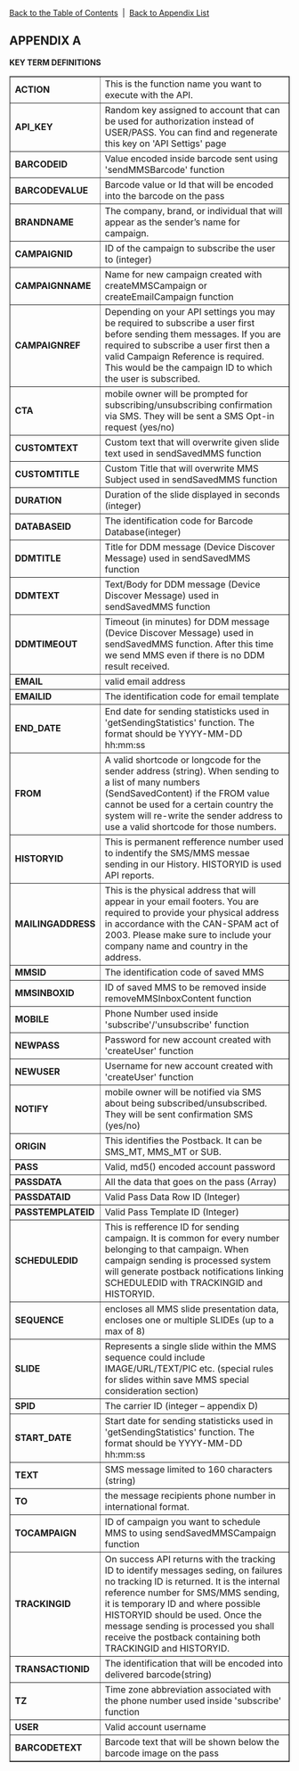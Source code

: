 <a href="/1.3/README.md">Back to the Table of Contents</a>&nbsp;&nbsp;|&nbsp;&nbsp;<a href="API_APPENDIX.md">Back to Appendix List</a>
<h2>APPENDIX A</h2>
<div class="text-2"><a id="appendix-b"></a><strong>KEY TERM DEFINITIONS</strong></div>

<table border = "1">

<tr><td width="30%"><b>ACTION</b></td><td>This is the function name you want to execute with the API.</td></tr>
<tr><td><b>API_KEY</b></td><td> Random key assigned to account that can be used for authorization instead of USER/PASS. You can find and regenerate this key on 'API Settigs' page</td></tr>
<tr><td><b>BARCODEID</b></td><td> Value encoded inside barcode sent using 'sendMMSBarcode' function</td></tr>
<tr><td><b>BARCODEVALUE</b></td><td> Barcode value or Id that will be encoded into the barcode on the pass</td></tr>
<tr><td><b>BRANDNAME</b></td><td> The company, brand, or individual that will appear as the sender’s name for campaign.</td></tr>
<tr><td><b>CAMPAIGNID</b></td><td> ID of the campaign to subscribe the user to (integer)</td></tr>
<tr><td><b>CAMPAIGNNAME</b></td><td> Name for new campaign created with createMMSCampaign or createEmailCampaign function</td></tr>
<tr><td><b>CAMPAIGNREF</b></td><td> Depending on your API settings you may be required to subscribe a user first before sending them messages. If you are required to subscribe a user first then a valid Campaign Reference is required. This would be the campaign ID to which the user is subscribed.</td></tr>
<tr><td><b>CTA</b></td><td> mobile owner will be prompted for subscribing/unsubscribing confirmation via SMS. They will be sent a SMS Opt-in request (yes/no)</td></tr>
<tr><td><b>CUSTOMTEXT</b></td><td> Custom text that will overwrite given slide text used in sendSavedMMS function</td></tr>
<tr><td><b>CUSTOMTITLE</b></td><td> Custom Title that will overwrite MMS Subject used in sendSavedMMS function</td></tr>
<tr><td><b>DURATION</b></td><td> Duration of the slide displayed in seconds (integer)</td></tr>
<tr><td><b>DATABASEID</b></td><td> The identification code for Barcode Database(integer)</td></tr>
<tr><td><b>DDMTITLE</b></td><td> Title for DDM message (Device Discover Message) used in sendSavedMMS function</td></tr>
<tr><td><b>DDMTEXT</b></td><td> Text/Body for DDM message (Device Discover Message) used in sendSavedMMS function</td></tr>
<tr><td><b>DDMTIMEOUT</b></td><td>  Timeout (in minutes) for DDM message (Device Discover Message) used in sendSavedMMS function. After this time we send MMS even if there is no DDM result received.</td></tr>
<tr><td><b>EMAIL</b></td><td> valid email address</td></tr>
<tr><td><b>EMAILID</b></td><td> The identification code for email template</td></tr>
<tr><td><b>END_DATE</b></td><td> End date for sending statisticks used in 'getSendingStatistics' function. The format should be YYYY-MM-DD hh:mm:ss</td></tr>
<tr><td><b>FROM</b></td><td> A valid shortcode or longcode for the sender address (string). When sending to a list of many numbers (SendSavedContent) if the FROM value cannot be used for a certain country the system will re-write the sender address to use a valid shortcode for those numbers.</td></tr>
<tr><td><b>HISTORYID</b></td><td> This is permanent refference number used to indentify the SMS/MMS messae sending in our History. HISTORYID is used API reports.</td></tr>
<tr><td><b>MAILINGADDRESS</b></td><td> This is the physical address that will appear in your email footers. You are required to provide your physical address in accordance with the CAN-SPAM act of 2003. Please make sure to include your company name and country in the address.</td></tr>
<tr><td><b>MMSID</b></td><td> The identification code of saved MMS</td></tr>
<tr><td><b>MMSINBOXID</b></td><td> ID of saved MMS to be removed inside removeMMSInboxContent function</td></tr>
<tr><td><b>MOBILE</b></td><td> Phone Number used inside 'subscribe'/'unsubscribe' function</td></tr>
<tr><td><b>NEWPASS</b></td><td> Password for new account created with 'createUser' function</td></tr>
<tr><td><b>NEWUSER</b></td><td> Username for new account created with 'createUser' function</td></tr>
<tr><td><b>NOTIFY</b></td><td> mobile owner will be notified via SMS about being subscribed/unsubscribed. They will be sent confirmation SMS (yes/no)</td></tr>
<tr><td><b>ORIGIN</b></td><td> This identifies the Postback. It can be SMS_MT, MMS_MT or SUB.</td></tr>
<tr><td><b>PASS</b></td><td> Valid, md5() encoded account password</td></tr>
<tr><td><b>PASSDATA</b></td><td>  All the data that goes on the pass (Array)</td></tr>
<tr><td><b>PASSDATAID</b></td><td> Valid Pass Data Row ID (Integer)</td></tr>
<tr><td><b>PASSTEMPLATEID</b></td><td> Valid Pass Template ID (Integer)</td></tr>
<tr><td><b>SCHEDULEDID</b></td><td> This is refference ID for sending campaign. It is common for every number belonging to that campaign. When campaign sending is processed system will generate postback notifications linking SCHEDULEDID with TRACKINGID and HISTORYID.</td></tr>
<tr><td><b>SEQUENCE</b></td><td> encloses all MMS slide presentation data, encloses one or multiple SLIDEs (up to a max of 8)</td></tr>
<tr><td><b>SLIDE</b></td><td> Represents a single slide within the MMS sequence could include IMAGE/URL/TEXT/PIC etc. (special rules for slides within save MMS special consideration section)</td></tr>
<tr><td><b>SPID</b></td><td> The carrier ID (integer – appendix D)</td></tr>
<tr><td><b>START_DATE</b></td><td> Start date for sending statisticks used in 'getSendingStatistics' function. The format should be YYYY-MM-DD hh:mm:ss</td></tr>
<tr><td><b>TEXT</b></td><td> SMS message limited to 160 characters (string)</td></tr>
<tr><td><b>TO</b></td><td> the message recipients phone number in international format.</td></tr>
<tr><td><b>TOCAMPAIGN</b></td><td> ID of campaign you want to schedule MMS to using sendSavedMMSCampaign function</td></tr>
<tr><td><b>TRACKINGID</b></td><td> On success API returns with the tracking ID to identify messages seding, on failures no tracking ID is returned. It is the internal reference number for SMS/MMS sending, it is temporary ID and where possible HISTORYID should be used. Once the message sending is processed you shall receive the postback containing both TRACKINGID and HISTORYID.</td></tr>
<tr><td><b>TRANSACTIONID</b></td><td> The identification that will be encoded into delivered barcode(string)</td></tr>
<tr><td><b>TZ</b></td><td> Time zone abbreviation associated with the phone number used inside 'subscribe' function</td></tr>
<tr><td><b>USER</b></td><td> Valid account username</td></tr>


<tr><td><b>BARCODETEXT</b></td><td> Barcode text that will be shown below the barcode image on the pass</td></tr>

</table>
